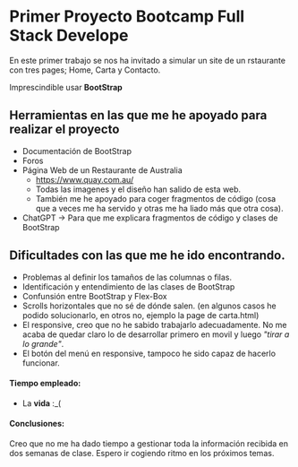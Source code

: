 # Primer Proyecto Bootcamp Full Stack Develope

En este primer trabajo se nos ha invitado a simular un site de un rstaurante con tres pages; Home, Carta y Contacto.

Imprescindible usar **BootStrap**

## Herramientas en las que me he apoyado para realizar el proyecto

* Documentación de BootStrap
* Foros
* Página Web de un Restaurante de Australia
    * https://www.quay.com.au/
    * Todas las imagenes y el diseño han salido de esta web.
    * También me he apoyado para coger fragmentos de código (cosa que a veces me ha servido y otras me ha liado más que otra cosa).
* ChatGPT -> Para que me explicara fragmentos de código y clases de BootStrap

## Dificultades con las que me he ido encontrando.

* Problemas al definir los tamaños de las columnas o filas.
* Identificación y entendimiento de las clases de BootStrap
* Confunsión entre BootStrap y Flex-Box
* Scrolls horizontales que no sé de dónde salen. (en algunos casos he podido solucionarlo, en otros no, ejemplo la page de carta.html)
* El responsive, creo que no he sabido trabajarlo adecuadamente. No me acaba de quedar claro lo de desarrollar primero en movil y luego *"tirar a lo grande"*.
* El botón del menú en responsive, tampoco he sido capaz de hacerlo funcionar.

#### Tiempo empleado:

* La **vida** :_(
<!--**Viernes**: 4h
**Domingo**: 8h-->

#### Conclusiones:

Creo que no me ha dado tiempo a gestionar toda la información recibida en dos semanas de clase. Espero ir cogiendo ritmo en los próximos temas. 

